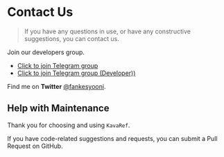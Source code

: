 # Contact Us

> If you have any questions in use, or have any constructive suggestions, you can contact us.

Join our developers group.

- [Click to join Telegram group](https://t.me/KavaRef)
- [Click to join Telegram group (Developer))](https://t.me/HighCapable_Dev)

Find me on **Twitter** [@fankesyooni](https://twitter.com/fankesyooni).

## Help with Maintenance

Thank you for choosing and using `KavaRef`.

If you have code-related suggestions and requests, you can submit a Pull Request on GitHub.